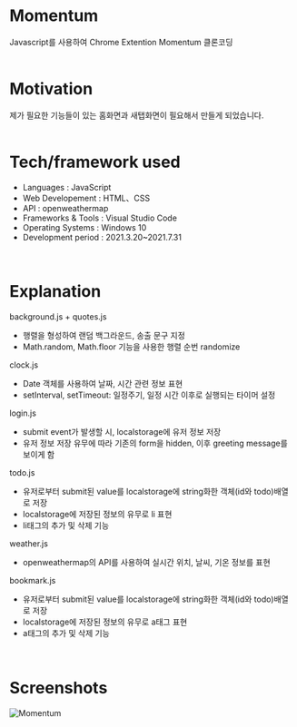 # Momentum
Javascript를 사용하여 Chrome Extention Momentum 클론코딩
<br>
<br>
# Motivation
제가 필요한 기능들이 있는 홈화면과 새탭화면이 필요해서 만들게 되었습니다.
<br>
<br>
# Tech/framework used
- Languages : JavaScript
- Web Developement : HTML、CSS
- API : openweathermap
- Frameworks & Tools : Visual Studio Code
- Operating Systems : Windows 10
- Development period : 2021.3.20~2021.7.31
<br>

# Explanation
background.js + quotes.js
 - 행렬을 형성하여 랜덤 백그라운드, 송출 문구 지정
 - Math.random, Math.floor 기능을 사용한 행렬 순번 randomize

clock.js
 - Date 객체를 사용하여 날짜, 시간 관련 정보 표현
 - setInterval, setTimeout: 일정주기, 일정 시간 이후로 실행되는 타이머 설정

login.js
 - submit event가 발생할 시, localstorage에 유저 정보 저장
 - 유저 정보 저장 유무에 따라 기존의 form을 hidden, 이후 greeting message를 보이게 함

todo.js
 - 유저로부터 submit된 value를 localstorage에 string화한 객체(id와 todo)배열로 저장
 - localstorage에 저장된 정보의 유무로 li 표현 
 - li태그의 추가 및 삭제 기능

weather.js
 - openweathermap의 API를 사용하여 실시간 위치, 날씨, 기온 정보를 표현

bookmark.js
 - 유저로부터 submit된 value를 localstorage에 string화한 객체(id와 todo)배열로 저장
 - localstorage에 저장된 정보의 유무로 a태그 표현 
 - a태그의 추가 및 삭제 기능
<br>

# Screenshots
![Momentum](https://user-images.githubusercontent.com/54131117/128968882-28c1bb18-9e49-42dd-9371-113510191792.jpg)
